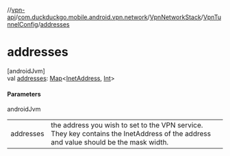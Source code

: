 //[vpn-api](../../../../index.md)/[com.duckduckgo.mobile.android.vpn.network](../../index.md)/[VpnNetworkStack](../index.md)/[VpnTunnelConfig](index.md)/[addresses](addresses.md)

# addresses

[androidJvm]\
val [addresses](addresses.md): [Map](https://kotlinlang.org/api/latest/jvm/stdlib/kotlin.collections/-map/index.html)&lt;[InetAddress](https://developer.android.com/reference/kotlin/java/net/InetAddress.html), [Int](https://kotlinlang.org/api/latest/jvm/stdlib/kotlin/-int/index.html)&gt;

#### Parameters

androidJvm

| | |
|---|---|
| addresses | the address you wish to set to the VPN service. They key contains the InetAddress of the address and value should be the mask width. |
